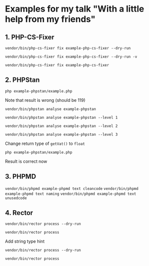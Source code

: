 # Examples for my talk "With a little help from my friends"

## 1. PHP-CS-Fixer

`vendor/bin/php-cs-fixer fix example-php-cs-fixer --dry-run`

`vendor/bin/php-cs-fixer fix example-php-cs-fixer --dry-run -v`

`vendor/bin/php-cs-fixer fix example-php-cs-fixer`

## 2. PHPStan

`php example-phpstan/example.php`

Note that result is wrong (should be 119)

`vendor/bin/phpstan analyse example-phpstan`                   

`vendor/bin/phpstan analyse example-phpstan --level 1`                   

`vendor/bin/phpstan analyse example-phpstan --level 2`                   

`vendor/bin/phpstan analyse example-phpstan --level 3`                   

Change return type of `getVat()` to `float`

`php example-phpstan/example.php`

Result is correct now

## 3. PHPMD

`vendor/bin/phpmd example-phpmd text cleancode`
`vendor/bin/phpmd example-phpmd text naming`
`vendor/bin/phpmd example-phpmd text unusedcode`

## 4. Rector

`vendor/bin/rector process --dry-run`

`vendor/bin/rector process`

Add string type hint

`vendor/bin/rector process --dry-run`

`vendor/bin/rector process`